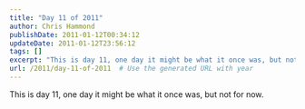 ```yaml
---
title: "Day 11 of 2011"
author: Chris Hammond
publishDate: 2011-01-12T00:34:12
updateDate: 2011-01-12T23:56:12
tags: []
excerpt: "This is day 11, one day it might be what it once was, but not for now."
url: /2011/day-11-of-2011  # Use the generated URL with year
---
```

This is day 11, one day it might be what it once was, but not for now.
